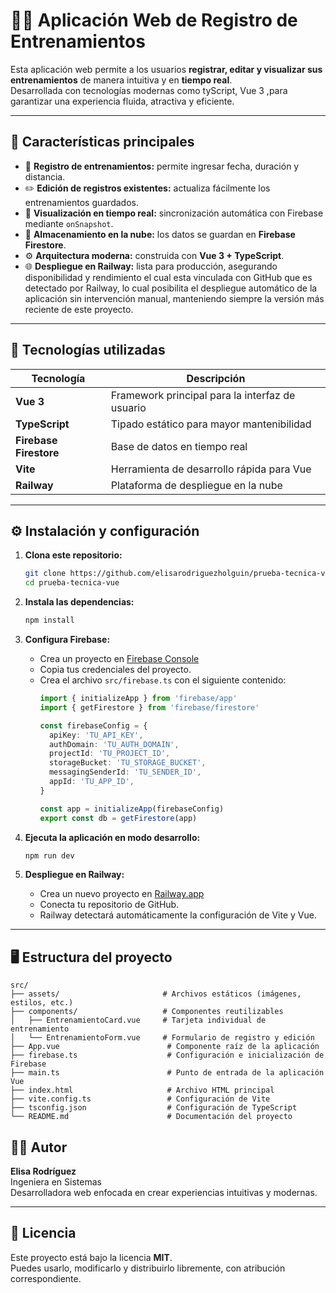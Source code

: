 # 🏋️‍♀️ Aplicación Web de Registro de Entrenamientos

Esta aplicación web permite a los usuarios **registrar, editar y visualizar sus entrenamientos** de manera intuitiva y en **tiempo real**.  
Desarrollada con tecnologías modernas como tyScript, Vue 3 ,para garantizar una experiencia fluida, atractiva y eficiente.

---

## 🚀 Características principales

- 📅 **Registro de entrenamientos:** permite ingresar fecha, duración y distancia.  
- ✏️ **Edición de registros existentes:** actualiza fácilmente los entrenamientos guardados.  
- 🔄 **Visualización en tiempo real:** sincronización automática con Firebase mediante `onSnapshot`.  
- 💾 **Almacenamiento en la nube:** los datos se guardan en **Firebase Firestore**.  
- ⚙️ **Arquitectura moderna:** construida con **Vue 3 + TypeScript**.  
- 🌐 **Despliegue en Railway:** lista para producción, asegurando disponibilidad y rendimiento el cual esta vinculada  con GitHub que es detectado por Railway, lo cual posibilita el despliegue automático de la aplicación sin intervención manual, manteniendo siempre la versión más reciente de este proyecto.

---

## 🧰 Tecnologías utilizadas

| Tecnología | Descripción |
|-------------|-------------|
| **Vue 3** | Framework principal para la interfaz de usuario |
| **TypeScript** | Tipado estático para mayor mantenibilidad |
| **Firebase Firestore** | Base de datos en tiempo real |
| **Vite** | Herramienta de desarrollo rápida para Vue |
| **Railway** | Plataforma de despliegue en la nube |

---

## ⚙️ Instalación y configuración

1. **Clona este repositorio:**
   ```bash
   git clone https://github.com/elisarodriguezholguin/prueba-tecnica-vue.git
   cd prueba-tecnica-vue
   ```

2. **Instala las dependencias:**
   ```bash
   npm install
   ```

3. **Configura Firebase:**
   - Crea un proyecto en [Firebase Console](https://console.firebase.google.com/)
   - Copia tus credenciales del proyecto.
   - Crea el archivo `src/firebase.ts` con el siguiente contenido:
     ```ts
     import { initializeApp } from 'firebase/app'
     import { getFirestore } from 'firebase/firestore'

     const firebaseConfig = {
       apiKey: 'TU_API_KEY',
       authDomain: 'TU_AUTH_DOMAIN',
       projectId: 'TU_PROJECT_ID',
       storageBucket: 'TU_STORAGE_BUCKET',
       messagingSenderId: 'TU_SENDER_ID',
       appId: 'TU_APP_ID',
     }

     const app = initializeApp(firebaseConfig)
     export const db = getFirestore(app)
     ```

4. **Ejecuta la aplicación en modo desarrollo:**
   ```bash
   npm run dev
   ```

5. **Despliegue en Railway:**
   - Crea un nuevo proyecto en [Railway.app](https://railway.app/)
   - Conecta tu repositorio de GitHub.
   - Railway detectará automáticamente la configuración de Vite y Vue.

---

## 🖥️ Estructura del proyecto

```
src/
├── assets/                       # Archivos estáticos (imágenes, estilos, etc.)
├── components/                   # Componentes reutilizables
│   ├── EntrenamientoCard.vue     # Tarjeta individual de entrenamiento
│   └── EntrenamientoForm.vue     # Formulario de registro y edición
├── App.vue                        # Componente raíz de la aplicación
├── firebase.ts                    # Configuración e inicialización de Firebase
├── main.ts                        # Punto de entrada de la aplicación Vue
├── index.html                     # Archivo HTML principal
├── vite.config.ts                 # Configuración de Vite
├── tsconfig.json                  # Configuración de TypeScript
└── README.md                      # Documentación del proyecto

```


## 🧑‍💻 Autor

**Elisa Rodríguez**  
Ingeniera en Sistemas  
Desarrolladora web enfocada en crear experiencias intuitivas y modernas.

---

## 📝 Licencia

Este proyecto está bajo la licencia **MIT**.  
Puedes usarlo, modificarlo y distribuirlo libremente, con atribución correspondiente.

